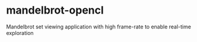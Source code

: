 # mandelbrot-opencl
Mandelbrot set viewing application with high frame-rate to enable real-time exploration
